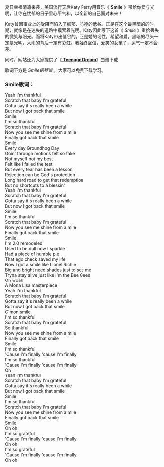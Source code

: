 

夏日幸福清凉来袭，美国流行天后Katy Perry用音乐《 **Smile** 》带给你爱与光明，让你在忧郁的日子里心平气和，以全新的自己面对未来！

Katy曾因事业上的受阻而陷入了抑郁、彷徨的低谷。正是在这个最黑暗的的时期，就像是在迷失的道路中摸索着光明。Katy因此写下这首《 _Smile_
》重拾丢失的微笑与阳光。而将Katy带出低谷的，正是她的韧性，希望和爱。黑暗的尽头一定是光明，大雨的背后一定有彩虹。我始终坚信，爱笑的女孩子，运气一定不会差。

同时，网站还为大家提供了《[ **Teenage Dream**](Music-3556-Teenage-Dream-Katy-Perry.html
"Teenage Dream")》曲谱下载

歌词下方是 _Smile钢琴谱_ ，大家可以免费下载学习。

### Smile歌词：

Yeah I'm thankful  
Scratch that baby I'm grateful  
Gotta say it's really been a while  
But now I got back that smile  
Smile  
I'm so thankful  
Scratch that baby I'm grateful  
Now you see me shine from a mile  
Finally got back that smile  
Smile  
Every day Groundhog Day  
Goin' through motions felt so fake  
Not myself not my best  
Felt like I failed the test  
But every tear has been a lesson  
Rejection can be God's protection  
Long hard road to get that redemption  
But no shortcuts to a blessin'  
Yeah I'm thankful  
Scratch that baby I'm grateful  
Gotta say it's really been a while  
But now I got back that smile  
Smile  
I'm so thankful  
Scratch that baby I'm grateful  
Now you see me shine from a mile  
Finally got back that smile  
Smile  
I'm 2.0 remodeled  
Used to be dull now I sparkle  
Had a piece of humble pie  
That ego check saved my life  
Now I got a smile like Lionel Richie  
Big and bright need shades just to see me  
Tryna stay alive just like I'm the Bee Gees  
Oh woah  
A Mona Lisa masterpiece  
Yeah I'm thankful  
Scratch that baby I'm grateful  
Gotta say it's really been a while  
But now I got back that smile  
C'mon smile  
I'm so thankful  
Scratch that baby I'm grateful  
So thankful  
Now you see me shine from a mile  
Finally got back that smile  
Smile  
I'm so thankful  
'Cause I'm finally 'cause I'm finally  
I'm so thankful  
'Cause I'm finally 'cause I'm finally  
Oh  
Yeah I'm thankful  
Scratch that baby I'm grateful  
Gotta say it's really been a while  
But now I got back that smile  
Smile  
I'm so thankful  
Scratch that baby I'm grateful  
Now you see me shine from a mile  
Finally got back that smile  
Smile  
Oh oh  
I'm so grateful  
'Cause I'm finally 'cause I'm finally  
Oh oh  
I'm so grateful  
'Cause I'm finally 'cause I'm finally  
Oh oh

